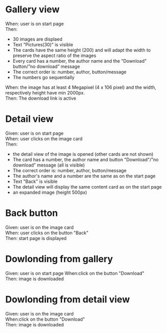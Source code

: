 # Gallery view
When: user is on start page  
Then: 
- 30 images are displaed
- Text "Pictures(30)" is visible
- The cards have the same height (200) and will adapt the width to preserve the aspect ratio of the images
- Every card has a number, the author name and the  "Download" button/”no download” message
- The correct order is: number, author, button/message
- The numbers go sequentially  

When: the image has at least 4 Megapixel (4 x 106 pixel) and the width, respectively height have min 2000px.  
Then: The download link is active
# Detail view
Given: user is on start page  
When: user clicks on the image card  
Then:
-  the detail view of the image is opened (other cards are not shown)
- The card has a number, the author name and button "Download"/”no download” message (all is visible)
- The correct order is: number, author, button/message
- The author's name and a number are the same as on the start page
- Text "Back" is visible
- The detail view will display the same content card as on the start page
- an expanded image (height 500px)
# Back button
Given: user is on the image card  
When: user clicks on the button "Back"   
Then: start page is displayed

# Dowlonding from gallery
Given: user is on start page 
When:click on the button "Download"   
Then: image is downloaded
# Dowlonding from detail view
Given: user is on the  image card   
When:click on the button "Download"   
Then: image is downloaded
